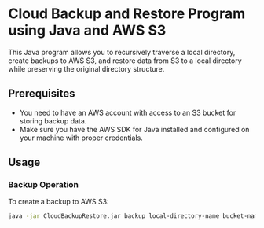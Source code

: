 # Cloud Backup and Restore Program using Java and AWS S3

This Java program allows you to recursively traverse a local directory, create backups to AWS S3, and restore data from S3 to a local directory while preserving the original directory structure.

## Prerequisites

- You need to have an AWS account with access to an S3 bucket for storing backup data.
- Make sure you have the AWS SDK for Java installed and configured on your machine with proper credentials.

## Usage

### Backup Operation

To create a backup to AWS S3:

```bash
java -jar CloudBackupRestore.jar backup local-directory-name bucket-name::directory-name
```
